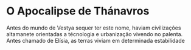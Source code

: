 # O Apocalipse de Thánavros

Antes do mundo de Vestya sequer ter este nome, haviam civilizações altamanete orientadas a técnologia e urbanização vivendo no palenta. Antes chamado de Elísia, as terras viviam em determinada estabilidade

